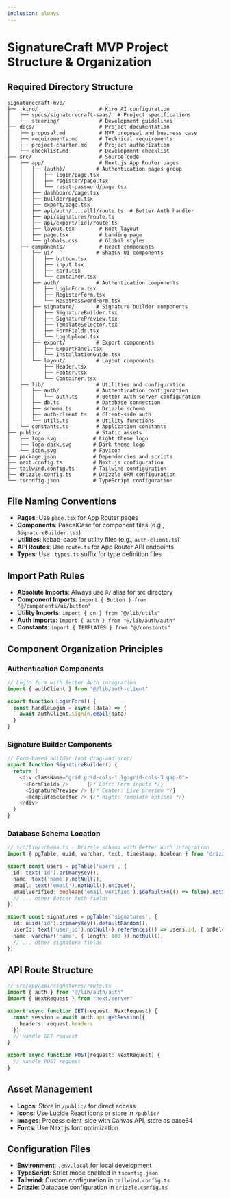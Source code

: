 ```yaml
---
inclusion: always
---
```


# SignatureCraft MVP Project Structure & Organization

## Required Directory Structure
```
signaturecraft-mvp/
├── .kiro/                    # Kiro AI configuration
│   ├── specs/signaturecraft-saas/  # Project specifications
│   └── steering/             # Development guidelines
├── docs/                     # Project documentation
│   ├── proposal.md           # MVP proposal and business case
│   ├── requirements.md       # Technical requirements
│   ├── project-charter.md    # Project authorization
│   └── checklist.md          # Development checklist
├── src/                      # Source code
│   ├── app/                  # Next.js App Router pages
│   │   ├── (auth)/          # Authentication pages group
│   │   │   ├── login/page.tsx
│   │   │   ├── register/page.tsx
│   │   │   └── reset-password/page.tsx
│   │   ├── dashboard/page.tsx
│   │   ├── builder/page.tsx
│   │   ├── export/page.tsx
│   │   ├── api/auth/[...all]/route.ts  # Better Auth handler
│   │   ├── api/signatures/route.ts
│   │   ├── api/export/[id]/route.ts
│   │   ├── layout.tsx        # Root layout
│   │   ├── page.tsx          # Landing page
│   │   └── globals.css       # Global styles
│   ├── components/           # React components
│   │   ├── ui/              # ShadCN UI components
│   │   │   ├── button.tsx
│   │   │   ├── input.tsx
│   │   │   ├── card.tsx
│   │   │   └── container.tsx
│   │   ├── auth/            # Authentication components
│   │   │   ├── LoginForm.tsx
│   │   │   ├── RegisterForm.tsx
│   │   │   └── ResetPasswordForm.tsx
│   │   ├── signature/       # Signature builder components
│   │   │   ├── SignatureBuilder.tsx
│   │   │   ├── SignaturePreview.tsx
│   │   │   ├── TemplateSelector.tsx
│   │   │   ├── FormFields.tsx
│   │   │   └── LogoUpload.tsx
│   │   ├── export/          # Export components
│   │   │   ├── ExportPanel.tsx
│   │   │   └── InstallationGuide.tsx
│   │   └── layout/          # Layout components
│   │       ├── Header.tsx
│   │       ├── Footer.tsx
│   │       └── Container.tsx
│   ├── lib/                 # Utilities and configuration
│   │   ├── auth/            # Authentication configuration
│   │   │   └── auth.ts      # Better Auth server configuration
│   │   ├── db.ts            # Database connection
│   │   ├── schema.ts        # Drizzle schema
│   │   ├── auth-client.ts   # Client-side auth
│   │   └── utils.ts         # Utility functions
│   └── constants.ts         # Application constants
├── public/                  # Static assets
│   ├── logo.svg            # Light theme logo
│   ├── logo-dark.svg       # Dark theme logo
│   └── icon.svg            # Favicon
├── package.json            # Dependencies and scripts
├── next.config.ts          # Next.js configuration
├── tailwind.config.ts      # Tailwind configuration
├── drizzle.config.ts       # Drizzle ORM configuration
└── tsconfig.json           # TypeScript configuration
```

## File Naming Conventions
- **Pages**: Use `page.tsx` for App Router pages
- **Components**: PascalCase for component files (e.g., `SignatureBuilder.tsx`)
- **Utilities**: kebab-case for utility files (e.g., `auth-client.ts`)
- **API Routes**: Use `route.ts` for App Router API endpoints
- **Types**: Use `.types.ts` suffix for type definition files

## Import Path Rules
- **Absolute Imports**: Always use `@/` alias for src directory
- **Component Imports**: `import { Button } from "@/components/ui/button"`
- **Utility Imports**: `import { cn } from "@/lib/utils"`
- **Auth Imports**: `import { auth } from "@/lib/auth/auth"`
- **Constants**: `import { TEMPLATES } from "@/constants"`

## Component Organization Principles

### Authentication Components
```typescript
// Login form with Better Auth integration
import { authClient } from "@/lib/auth-client"

export function LoginForm() {
  const handleLogin = async (data) => {
    await authClient.signIn.email(data)
  }
}
```

### Signature Builder Components
```typescript
// Form-based builder (not drag-and-drop)
export function SignatureBuilder() {
  return (
    <div className="grid grid-cols-1 lg:grid-cols-3 gap-6">
      <FormFields />      {/* Left: Form inputs */}
      <SignaturePreview /> {/* Center: Live preview */}
      <TemplateSelector /> {/* Right: Template options */}
    </div>
  )
}
```

### Database Schema Location
```typescript
// src/lib/schema.ts - Drizzle schema with Better Auth integration
import { pgTable, uuid, varchar, text, timestamp, boolean } from 'drizzle-orm/pg-core'

export const users = pgTable('users', {
  id: text('id').primaryKey(),
  name: text('name').notNull(),
  email: text('email').notNull().unique(),
  emailVerified: boolean('email_verified').$defaultFn(() => false).notNull(),
  // ... other Better Auth fields
})

export const signatures = pgTable('signatures', {
  id: uuid('id').primaryKey().defaultRandom(),
  userId: text('user_id').notNull().references(() => users.id, { onDelete: 'cascade' }),
  name: varchar('name', { length: 100 }).notNull(),
  // ... other signature fields
})
```

## API Route Structure
```typescript
// src/app/api/signatures/route.ts
import { auth } from "@/lib/auth/auth"
import { NextRequest } from "next/server"

export async function GET(request: NextRequest) {
  const session = await auth.api.getSession({
    headers: request.headers
  })
  // Handle GET request
}

export async function POST(request: NextRequest) {
  // Handle POST request
}
```

## Asset Management
- **Logos**: Store in `/public/` for direct access
- **Icons**: Use Lucide React icons or store in `/public/`
- **Images**: Process client-side with Canvas API, store as base64
- **Fonts**: Use Next.js font optimization

## Configuration Files
- **Environment**: `.env.local` for local development
- **TypeScript**: Strict mode enabled in `tsconfig.json`
- **Tailwind**: Custom configuration in `tailwind.config.ts`
- **Drizzle**: Database configuration in `drizzle.config.ts`